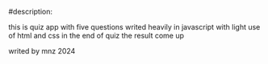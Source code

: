 #description: 

this is quiz app
with five questions
writed heavily in javascript with light use of html and css
in the end of quiz the result come up

writed by mnz 2024
